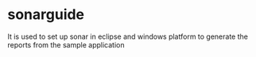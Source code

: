 # sonarguide
It is used to set up sonar in eclipse and windows platform to generate the reports from the sample application
